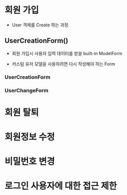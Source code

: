 # 회원 가입
- User 객체를 Create 하는 과정

## UserCreationForm()
- 회원 가입시 사용자 입력 데이터를 받을 built-in ModelForm

- 커스텀 유저 모델을 사용하려면 다시 작성해야 하는 Form
### UserCreationForm
### UserChangeForm



# 회원 탈퇴
# 회원정보 수정
# 비밀번호 변경
# 로그인 사용자에 대한 접근 제한
